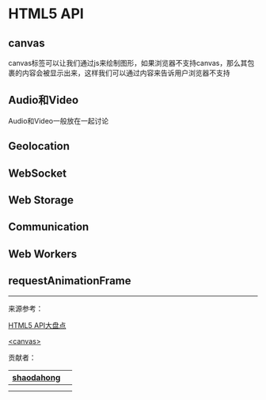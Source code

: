 # HTML5 API

## canvas

canvas标签可以让我们通过js来绘制图形，如果浏览器不支持canvas，那么其包裹的内容会被显示出来，这样我们可以通过内容来告诉用户浏览器不支持

## Audio和Video

Audio和Video一般放在一起讨论

## Geolocation

## WebSocket

## Web Storage

## Communication

## Web Workers

## requestAnimationFrame

---

来源参考：

[HTML5 API大盘点](http://jartto.wang/2016/07/25/make-an-inventory-of-html5-api/)

[&lt;canvas&gt;](https://developer.mozilla.org/zh-CN/docs/Web/HTML/Element/canvas)

贡献者：

| [shaodahong](https://github.com/shaodahong/web-topic) |  |
| :---: | :--- |
|  |  |
|  |  |



